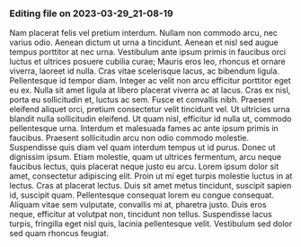 

### Editing file on 2023-03-29_21-08-19

Nam placerat felis vel pretium interdum. Nullam non commodo arcu, nec varius odio. Aenean dictum ut urna a tincidunt. Aenean et nisl sed augue tempus porttitor at nec urna. Vestibulum ante ipsum primis in faucibus orci luctus et ultrices posuere cubilia curae; Mauris eros leo, rhoncus et ornare viverra, laoreet id nulla. Cras vitae scelerisque lacus, ac bibendum ligula. Pellentesque id tempor diam. Integer ac velit non arcu efficitur porttitor eget eu ex. Nulla sit amet ligula at libero placerat viverra ac at lacus. Cras ex nisl, porta eu sollicitudin et, luctus ac sem. Fusce et convallis nibh. Praesent eleifend aliquet orci, pretium consectetur velit tincidunt vel. Ut ultricies urna blandit nulla sollicitudin eleifend. Ut quam nisl, efficitur id nulla ut, commodo pellentesque urna. Interdum et malesuada fames ac ante ipsum primis in faucibus.
Praesent sollicitudin arcu non odio commodo molestie. Suspendisse quis diam vel quam interdum tempus ut id purus. Donec ut dignissim ipsum. Etiam molestie, quam ut ultrices fermentum, arcu neque faucibus lectus, quis placerat neque justo eu arcu. Lorem ipsum dolor sit amet, consectetur adipiscing elit. Proin ut mi eget turpis molestie luctus in at lectus. Cras at placerat lectus. Duis sit amet metus tincidunt, suscipit sapien id, suscipit quam. Pellentesque consequat lorem eu congue consequat. Aliquam vitae sem vulputate, convallis mi at, pharetra justo. Duis eros neque, efficitur at volutpat non, tincidunt non tellus. Suspendisse lacus turpis, fringilla eget nisl quis, lacinia pellentesque velit. Vestibulum sed dolor sed quam rhoncus feugiat.


